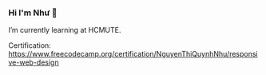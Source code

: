 ### Hi I'm Như 👋

I’m currently learning at HCMUTE. 

Certification: 
https://www.freecodecamp.org/certification/NguyenThiQuynhNhu/responsive-web-design

